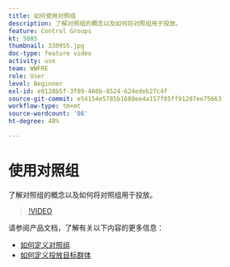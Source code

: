 ```yaml
---
title: 如何使用对照组
description: 了解对照组的概念以及如何将对照组用于投放。
feature: Control Groups
kt: 5085
thumbnail: 330955.jpg
doc-type: feature video
activity: use
team: WWFRE
role: User
level: Beginner
exl-id: e0128b5f-3f09-460b-8524-624edeb27c4f
source-git-commit: e54154e5785b1688ee4a157f05ff91207ee75663
workflow-type: tm+mt
source-wordcount: '86'
ht-degree: 48%

---
```


# 使用对照组

了解对照组的概念以及如何将对照组用于投放。

>[!VIDEO](https://video.tv.adobe.com/v/330955?quality=12&learn=on)

请参阅产品文档，了解有关以下内容的更多信息：

* [如何定义对照组](https://experienceleague.adobe.com/docs/campaign-classic/using/orchestrating-campaigns/orchestrate-campaigns/marketing-campaign-target.html?lang=en#defining-a-control-group)
* [如何定义投放目标群体](https://experienceleague.adobe.com/docs/campaign-classic/using/sending-messages/key-steps-when-creating-a-delivery/steps-defining-the-target-population.html?lang=en)

